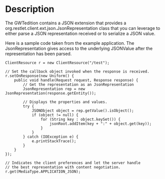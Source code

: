# Description

The GWTedition contains a JSON extension that provides a
org.restlet.client.ext.json.JsonRepresentation class that you can
leverage to either parse a JSON representation received or to serialize
a JSON value.

Here is a sample code taken from the example application. The
JsonRepresentation gives access to the underlying JSONValue after the
representation has been parsed.

    ClientResource r = new ClientResource("/test");

    // Set the callback object invoked when the response is received.
    r.setOnResponse(new Uniform() {
        public void handle(Request request, Response response) {
            // Get the representation as an JsonRepresentation
            JsonRepresentation rep = new JsonRepresentation(response.getEntity());

            // Displays the properties and values.
            try {
                JSONObject object = rep.getValue().isObject();
                if (object != null) {
                    for (String key : object.keySet()) {
                        jsonRoot.addItem(key + ":" + object.get(key));
                    }
                }
            } catch (IOException e) {
                e.printStackTrace();
            }
        }
    });

    // Indicates the client preferences and let the server handle
    // the best representation with content negotiation.
    r.get(MediaType.APPLICATION_JSON);
